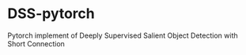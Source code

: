 # DSS-pytorch
Pytorch implement of Deeply Supervised Salient Object Detection with Short Connection
